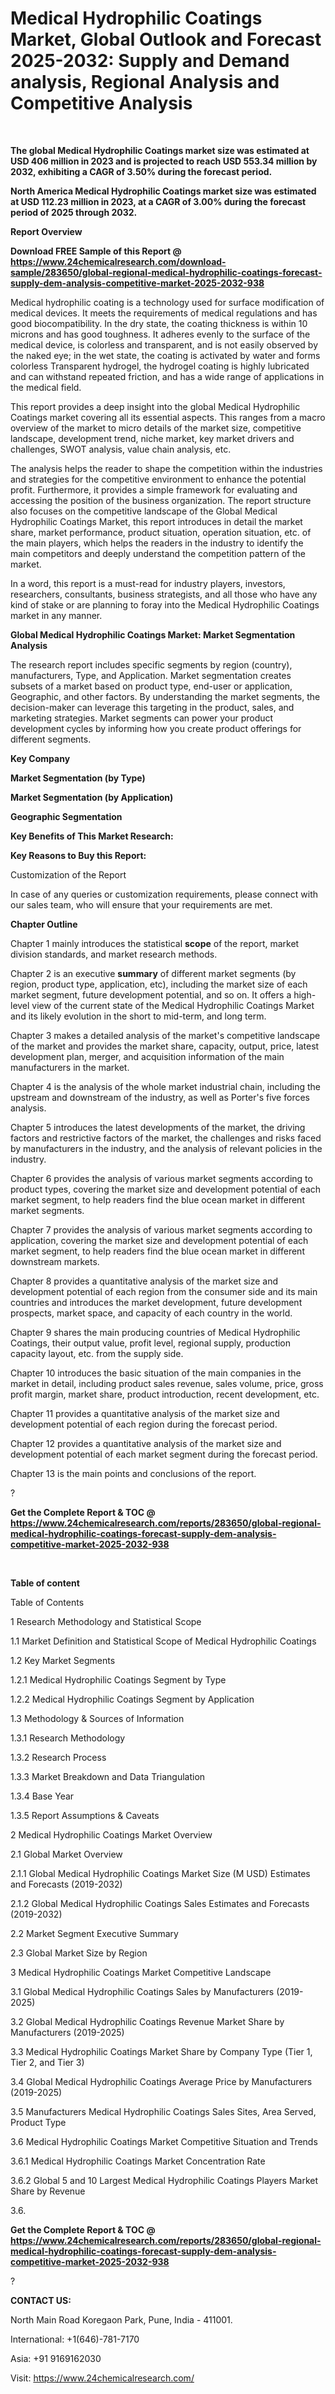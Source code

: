 <h1>Medical Hydrophilic Coatings Market, Global Outlook and Forecast 2025-2032: Supply and Demand analysis, Regional Analysis and Competitive Analysis</h1><br/><p><strong>The global Medical Hydrophilic Coatings market size was estimated at USD 406 million in 2023 and is projected to reach USD 553.34 million by 2032, exhibiting a <strong>CAGR</strong> of 3.50% during the forecast period.</strong></p>
 
 
 
 <p><strong>North America Medical Hydrophilic Coatings market size was estimated at USD 112.23 million in 2023, at a <strong>CAGR</strong> of 3.00% during the forecast period of 2025 through 2032.</strong></p>
 
 
 
 <p><strong>Report Overview</strong></p>
 
 
 
 <div><b>Download FREE Sample of this Report @ <a href="https://www.24chemicalresearch.com/download-sample/283650/global-regional-medical-hydrophilic-coatings-forecast-supply-dem-analysis-competitive-market-2025-2032-938">https://www.24chemicalresearch.com/download-sample/283650/global-regional-medical-hydrophilic-coatings-forecast-supply-dem-analysis-competitive-market-2025-2032-938</a></b></div>
 
 
 
 <p>Medical hydrophilic coating is a technology used for surface modification of medical devices. It meets the requirements of medical regulations and has good biocompatibility. In the dry state, the coating thickness is within 10 microns and has good toughness. It adheres evenly to the surface of the medical device, is colorless and transparent, and is not easily observed by the naked eye; in the wet state, the coating is activated by water and forms colorless Transparent hydrogel, the hydrogel coating is highly lubricated and can withstand repeated friction, and has a wide range of applications in the medical field.</p>
 
 
 
 <p>This report provides a deep insight into the global Medical Hydrophilic Coatings market covering all its essential aspects. This ranges from a macro overview of the market to micro details of the market size, competitive landscape, development trend, niche market, key market drivers and challenges, SWOT analysis, value chain analysis, etc.</p>
 
 
 
 <p>The analysis helps the reader to shape the competition within the industries and strategies for the competitive environment to enhance the potential profit. Furthermore, it provides a simple framework for evaluating and accessing the position of the business organization. The report structure also focuses on the competitive landscape of the Global Medical Hydrophilic Coatings Market, this report introduces in detail the market share, market performance, product situation, operation situation, etc. of the main players, which helps the readers in the industry to identify the main competitors and deeply understand the competition pattern of the market.</p>
 
 
 
 <p>In a word, this report is a must-read for industry players, investors, researchers, consultants, business strategists, and all those who have any kind of stake or are planning to foray into the Medical Hydrophilic Coatings market in any manner.</p>
 
 
 
 <p><strong>Global Medical Hydrophilic Coatings Market: Market Segmentation Analysis</strong></p>
 
 
 
 <p>The research report includes specific segments by region (country), manufacturers, Type, and Application. Market segmentation creates subsets of a market based on product type, end-user or application, Geographic, and other factors. By understanding the market segments, the decision-maker can leverage this targeting in the product, sales, and marketing strategies. Market segments can power your product development cycles by informing how you create product offerings for different segments.</p>
 
 
 
 <p><strong>Key Company</strong></p>
 
 
 
 <p><strong>Market Segmentation (by Type)</strong></p>
 
 
 
 <p><strong>Market Segmentation (<strong>by Application</strong>)</strong></p>
 
 
 
 <p><strong>Geographic Segmentation</strong></p>
 
 
 
 <p><strong>Key Benefits of This Market Research:</strong></p>
 
 
 
 <p><strong>Key <strong>Reasons to Buy</strong> this Report:</strong></p>
 
 
 
 <p>Customization of the Report</p>
 
 
 
 <p>In case of any queries or customization requirements, please connect with our sales team, who will ensure that your requirements are met.</p>
 
 
 
 <p><strong>Chapter Outline</strong></p>
 
 
 
 <p>Chapter 1 mainly introduces the statistical <strong>scope</strong> of the report, market division standards, and market research methods.</p>
 
 
 
 <p>Chapter 2 is an executive <strong>summary</strong> of different market segments (by region, product type, application, etc), including the market size of each market segment, future development potential, and so on. It offers a high-level view of the current state of the Medical Hydrophilic Coatings Market and its likely evolution in the short to mid-term, and long term.</p>
 
 
 
 <p>Chapter 3 makes a detailed analysis of the market&#39;s competitive landscape of the market and provides the market share, capacity, output, price, latest development plan, merger, and acquisition information of the main manufacturers in the market.</p>
 
 
 
 <p>Chapter 4 is the analysis of the whole market industrial chain, including the upstream and downstream of the industry, as well as Porter&#39;s five forces analysis.</p>
 
 
 
 <p>Chapter 5 introduces the latest developments of the market, the driving factors and restrictive factors of the market, the challenges and risks faced by manufacturers in the industry, and the analysis of relevant policies in the industry.</p>
 
 
 
 <p>Chapter 6 provides the analysis of various market segments according to product types, covering the market size and development potential of each market segment, to help readers find the blue ocean market in different market segments.</p>
 
 
 
 <p>Chapter 7 provides the analysis of various market segments according to application, covering the market size and development potential of each market segment, to help readers find the blue ocean market in different downstream markets.</p>
 
 
 
 <p>Chapter 8 provides a quantitative analysis of the market size and development potential of each region from the consumer side and its main countries and introduces the market development, future development prospects, market space, and capacity of each country in the world.</p>
 
 
 
 <p>Chapter 9 shares the main producing countries of Medical Hydrophilic Coatings, their output value, profit level, regional supply, production capacity layout, etc. from the supply side.</p>
 
 
 
 <p>Chapter 10 introduces the basic situation of the main companies in the market in detail, including product sales revenue, sales volume, price, gross profit margin, market share, product introduction, recent development, etc.</p>
 
 
 
 <p>Chapter 11 provides a quantitative analysis of the market size and development potential of each region during the forecast period.</p>
 
 
 
 <p>Chapter 12 provides a quantitative analysis of the market size and development potential of each market segment during the forecast period.</p>
 
 
 
 <p>Chapter 13 is the main points and conclusions of the report.</p>
 
 
 
 <p>? </p>
 
 
 
 <div><b>Get the Complete Report & TOC @ <a href="https://www.24chemicalresearch.com/reports/283650/global-regional-medical-hydrophilic-coatings-forecast-supply-dem-analysis-competitive-market-2025-2032-938">https://www.24chemicalresearch.com/reports/283650/global-regional-medical-hydrophilic-coatings-forecast-supply-dem-analysis-competitive-market-2025-2032-938</a></b></div>
 
 
 
 <p><br />
 
 <b>Table of content</b></p>
 
 
 
 <p>Table of Contents<br />
 
 1 Research Methodology and Statistical Scope<br />
 
 1.1 Market Definition and Statistical Scope of Medical Hydrophilic Coatings<br />
 
 1.2 Key Market Segments<br />
 
 1.2.1 Medical Hydrophilic Coatings Segment by Type<br />
 
 1.2.2 Medical Hydrophilic Coatings Segment by Application<br />
 
 1.3 Methodology & Sources of Information<br />
 
 1.3.1 Research Methodology<br />
 
 1.3.2 Research Process<br />
 
 1.3.3 Market Breakdown and Data Triangulation<br />
 
 1.3.4 Base Year<br />
 
 1.3.5 Report Assumptions & Caveats<br />
 
 2 Medical Hydrophilic Coatings Market Overview<br />
 
 2.1 Global Market Overview<br />
 
 2.1.1 Global Medical Hydrophilic Coatings Market Size (M USD) Estimates and Forecasts (2019-2032)<br />
 
 2.1.2 Global Medical Hydrophilic Coatings Sales Estimates and Forecasts (2019-2032)<br />
 
 2.2 Market Segment Executive Summary<br />
 
 2.3 Global Market Size by Region<br />
 
 3 Medical Hydrophilic Coatings Market Competitive Landscape<br />
 
 3.1 Global Medical Hydrophilic Coatings Sales by Manufacturers (2019-2025)<br />
 
 3.2 Global Medical Hydrophilic Coatings Revenue Market Share by Manufacturers (2019-2025)<br />
 
 3.3 Medical Hydrophilic Coatings Market Share by Company Type (Tier 1, Tier 2, and Tier 3)<br />
 
 3.4 Global Medical Hydrophilic Coatings Average Price by Manufacturers (2019-2025)<br />
 
 3.5 Manufacturers Medical Hydrophilic Coatings Sales Sites, Area Served, Product Type<br />
 
 3.6 Medical Hydrophilic Coatings Market Competitive Situation and Trends<br />
 
 3.6.1 Medical Hydrophilic Coatings Market Concentration Rate<br />
 
 3.6.2 Global 5 and 10 Largest Medical Hydrophilic Coatings Players Market Share by Revenue<br />
 
 3.6.</p>
 
 
 
 <div><b>Get the Complete Report & TOC @ <a href="https://www.24chemicalresearch.com/reports/283650/global-regional-medical-hydrophilic-coatings-forecast-supply-dem-analysis-competitive-market-2025-2032-938">https://www.24chemicalresearch.com/reports/283650/global-regional-medical-hydrophilic-coatings-forecast-supply-dem-analysis-competitive-market-2025-2032-938</a></b></div>
 
 
 
 <p>? </p>
 
 
 
 <p><b>CONTACT US:</b><br />
 
 North Main Road Koregaon Park, Pune, India - 411001.<br />
 
 International: +1(646)-781-7170<br />
 
 Asia: +91 9169162030<br />
 
 Visit: <a href="https://www.24chemicalresearch.com/">https://www.24chemicalresearch.com/</a></p>